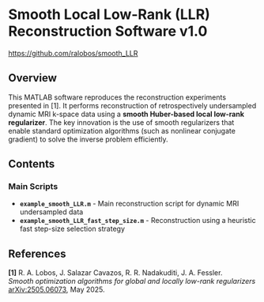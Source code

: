 # Smooth Local Low-Rank (LLR) Reconstruction Software v1.0

https://github.com/ralobos/smooth_LLR

## Overview

This MATLAB software reproduces the reconstruction experiments presented in [1].
It performs reconstruction of retrospectively undersampled dynamic MRI k-space data using a **smooth Huber-based local low-rank regularizer**.
The key innovation is the use of smooth regularizers that enable standard optimization algorithms
(such as nonlinear conjugate gradient) to solve the inverse problem efficiently.

## Contents

### Main Scripts
- **`example_smooth_LLR.m`** - Main reconstruction script for dynamic MRI undersampled data
- **`example_smooth_LLR_fast_step_size.m`** - Reconstruction using a heuristic fast step-size selection strategy


## References

**[1]** R. A. Lobos, J. Salazar Cavazos, R. R. Nadakuditi, J. A. Fessler.  
*Smooth optimization algorithms for global and locally low-rank regularizers*  
[arXiv:2505.06073](https://arxiv.org/abs/2505.06073),
May 2025.


